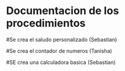 # Documentacion de los procedimientos

#Se crea el saludo personalizado (Sebastian)

#Se crea el contador de numeros (Tanisha)

#SE crea una calculadora basica (Sebastian)